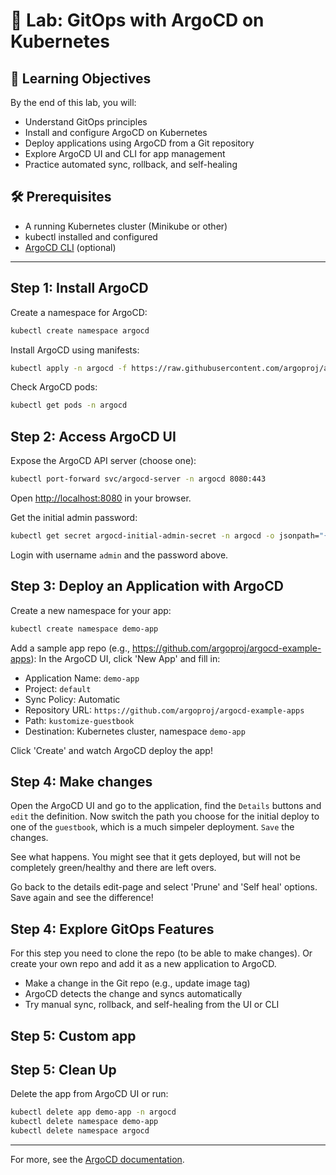 # 🚀 Lab: GitOps with ArgoCD on Kubernetes

## 🎯 Learning Objectives

By the end of this lab, you will:
- Understand GitOps principles
- Install and configure ArgoCD on Kubernetes
- Deploy applications using ArgoCD from a Git repository
- Explore ArgoCD UI and CLI for app management
- Practice automated sync, rollback, and self-healing

## 🛠️ Prerequisites
- A running Kubernetes cluster (Minikube or other)
- kubectl installed and configured
- [ArgoCD CLI](https://argo-cd.readthedocs.io/en/stable/cli_installation/) (optional)

---

## Step 1: Install ArgoCD
Create a namespace for ArgoCD:
```sh
kubectl create namespace argocd
```
Install ArgoCD using manifests:
```sh
kubectl apply -n argocd -f https://raw.githubusercontent.com/argoproj/argo-cd/stable/manifests/install.yaml
```
Check ArgoCD pods:
```sh
kubectl get pods -n argocd
```

## Step 2: Access ArgoCD UI
Expose the ArgoCD API server (choose one):
```sh
kubectl port-forward svc/argocd-server -n argocd 8080:443
```
Open [http://localhost:8080](http://localhost:8080) in your browser.

Get the initial admin password:
```sh
kubectl get secret argocd-initial-admin-secret -n argocd -o jsonpath="{.data.password}" | base64 -d
```
Login with username `admin` and the password above.

## Step 3: Deploy an Application with ArgoCD
Create a new namespace for your app:
```sh
kubectl create namespace demo-app
```
Add a sample app repo (e.g., https://github.com/argoproj/argocd-example-apps):
In the ArgoCD UI, click 'New App' and fill in:
- Application Name: `demo-app`
- Project: `default`
- Sync Policy: Automatic
- Repository URL: `https://github.com/argoproj/argocd-example-apps`
- Path: `kustomize-guestbook`
- Destination: Kubernetes cluster, namespace `demo-app`

Click 'Create' and watch ArgoCD deploy the app!

## Step 4: Make changes

Open the ArgoCD UI and go to the application, find the `Details` buttons and `edit` the definition.
Now switch the path you choose for the initial deploy to one of the `guestbook`, which is a much simpeler deployment. 
`Save` the changes.

See what happens. You might see that it gets deployed, but will not be completely green/healthy and there are left overs.

Go back to the details edit-page and select 'Prune' and 'Self heal' options. Save again and see the difference!

## Step 4: Explore GitOps Features
For this step you need to clone the repo (to be able to make changes).
Or create your own repo and add it as a new application to ArgoCD.

- Make a change in the Git repo (e.g., update image tag)
- ArgoCD detects the change and syncs automatically
- Try manual sync, rollback, and self-healing from the UI or CLI

## Step 5: Custom app

## Step 5: Clean Up
Delete the app from ArgoCD UI or run:
```sh
kubectl delete app demo-app -n argocd
kubectl delete namespace demo-app
kubectl delete namespace argocd
```

---
For more, see the [ArgoCD documentation](https://argo-cd.readthedocs.io/en/stable/).
